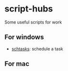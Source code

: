 # script-hubs
Some useful scripts for work

## For windows
  - [schtasks](https://github.com/zslucky/script-hubs/blob/main/windows/schtasks.bat): schedule a task

## For mac